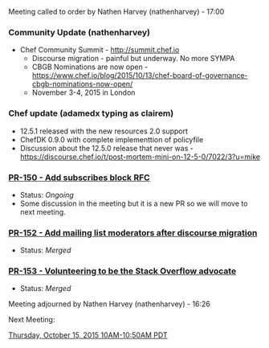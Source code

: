 Meeting called to order by Nathen Harvey (nathenharvey) - 17:00

### Community Update (nathenharvey)

* Chef Community Summit - http://summit.chef.io
  * Discourse migration - painful but underway.  No more SYMPA
  * CBGB Nominations are now open - https://www.chef.io/blog/2015/10/13/chef-board-of-governance-cbgb-nominations-now-open/
  * November 3-4, 2015 in London

### Chef update (adamedx typing as clairem)

* 12.5.1 released with the new resources 2.0 support
* ChefDK 0.9.0 with complete implementtion of policyfile
* Discussion about the 12.5.0 release that never was - https://discourse.chef.io/t/post-mortem-mini-on-12-5-0/7022/3?u=mike

### [PR-150 - Add subscribes block RFC](https://github.com/chef/chef-rfc/pull/150)
* Status: *Ongoing*
* Some discussion in the meeting but it is a new PR so we will move to next meeting.

### [PR-152 - Add mailing list moderators after discourse migration](https://github.com/chef/chef-rfc/pull/152)
* Status:  *Merged*

### [PR-153 - Volunteering to be the Stack Overflow advocate](https://github.com/chef/chef-rfc/pull/153)

* Status:  *Merged*


Meeting adjourned by Nathen Harvey (nathenharvey) - 16:26

Next Meeting:

[Thursday, October 15, 2015 10AM-10:50AM PDT](http://everytimezone.com/#2015-10-15,300,cn3)
